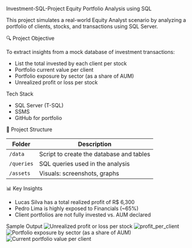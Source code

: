 Investment-SQL-Project
Equity Portfolio Analysis using SQL


This project simulates a real-world Equity Analyst scenario by analyzing a portfolio of clients, stocks, and transactions using SQL Server.

🔍 Project Objective

To extract insights from a mock database of investment transactions:
- List the total invested by each client per stock
- Portfolio current value per client
- Portfolio exposure by sector (as a share of AUM)
- Unrealized profit or loss per stock

Tech Stack
- SQL Server (T-SQL)
- SSMS
- GitHub for portfolio

📁 Project Structure

| Folder         | Description                          |
|----------------|--------------------------------------|
| `/data`        | Script to create the database and tables |
| `/queries`     | SQL queries used in the analysis     |
| `/assets`      | Visuals: screenshots, graphs         |

📊 Key Insights

- Lucas Silva has a total realized profit of R$ 6,300  
- Pedro Lima is highly exposed to Financials (~65%)  
- Client portfolios are not fully invested vs. AUM declared

Sample Output
![Unrealized profit or loss per stock](https://github.com/user-attachments/assets/a48e654c-ff00-49ba-9ab8-c3ab35515bdb)
![profit_per_client](https://github.com/user-attachments/assets/571460a1-739c-4d74-8fa9-2dc9787bd36e)
![Portfolio exposure by sector (as a share of AUM)](https://github.com/user-attachments/assets/9a37aea0-eda5-4f29-b672-b007c011c86d)
![Current portfolio value per client](https://github.com/user-attachments/assets/4e823985-cf96-493b-80a5-79c367ae0976)



